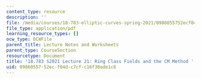 ```yaml
---
content_type: resource
description: ''
file: /media/courses/18-783-elliptic-curves-spring-2021/0986055752ecf04dc7cfc16f30ade1c8_MIT18_783S21_notes21.pdf
file_type: application/pdf
learning_resource_types: []
ocw_type: OCWFile
parent_title: Lecture Notes and Worksheets
parent_type: CourseSection
resourcetype: Document
title: '18.783 S2021 Lecture 21: Ring Class Fields and the CM Method '
uid: 09860557-52ec-f04d-c7cf-c16f30ade1c8
---
```

